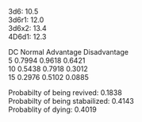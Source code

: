 3d6: 10.5 <br />
3d6r1: 12.0 <br />
3d6x2: 13.4 <br />
4D6d1: 12.3 <br />

 DC  Normal  Advantage  Disadvantage <br />
 5   0.7994  0.9618     0.6421 <br />
 10  0.5438  0.7918     0.3012 <br />
 15  0.2976  0.5102     0.0885 <br />

Probabilty of being revived: 0.1838 <br />
Probabilty of being stabailized: 0.4143 <br />
Probablity of dying: 0.4019 <br />
